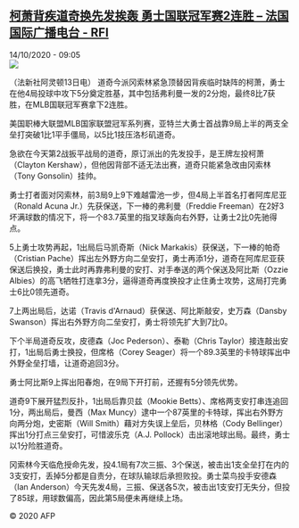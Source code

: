 <!--1602662104000-->
[柯萧背疾道奇换先发挨轰 勇士国联冠军赛2连胜 – 法国国际广播电台 - RFI](http://www.rfi.fr//cn/contenu/20201014-%E6%9F%AF%E8%90%A7%E8%83%8C%E7%96%BE%E9%81%93%E5%A5%87%E6%8D%A2%E5%85%88%E5%8F%91%E6%8C%A8%E8%BD%B0-%E5%8B%87%E5%A3%AB%E5%9B%BD%E8%81%94%E5%86%A0%E5%86%9B%E8%B5%9B2%E8%BF%9E%E8%83%9C)
------

<div>14/10/2020 - 09:05</div><img src="https://s.rfi.fr/media/display/ad7c8e20-0df0-11eb-a88e-005056bff430/w:310/p:16x9/spo0002b.201014150504.jpg"><div class="t-content__body u-clearfix"><p>（法新社阿灵顿13日电）    道奇今派冈索林紧急顶替因背疾临时缺阵的柯萧，勇士在他4局投球中攻下5分奠定胜基，其中包括弗利曼一发的2分炮，最终8比7获胜，在MLB国联冠军赛拿下2连胜。</p><p>美国职棒大联盟MLB国家联盟冠军系列赛，亚特兰大勇士首战靠9局上半的两支全垒打突破1比1平手僵局，以5比1技压洛杉矶道奇。</p><p>急欲在今天第2战扳平战局的道奇，原订派出的先发投手，是王牌左投柯萧（Clayton Kershaw），但他因背部不适无法出赛，道奇只能紧急改由冈索林（Tony Gonsolin）挂帅。</p><p>勇士打者面对冈索林，前3局9上9下难越雷池一步，但4局上半首名打者阿库尼亚（Ronald Acuna Jr.）先获保送，下一棒的弗利曼（Freddie Freeman）在2好3坏满球数的情况下，将一个83.7英里的指叉球轰向右外野，让勇士2比0先驰得点。</p><p>5上勇士攻势再起，1出局后马凯奇斯（Nick Markakis）获保送，下一棒的帕奇（Cristian Pache）挥出左外野方向二垒安打，勇士再添1分，道奇在阿库尼亚获保送后换投，勇士此时再靠弗利曼的安打、对手奉送的两个保送及阿比斯（Ozzie Albies）的高飞牺牲打连拿3分，逼得道奇再度换投才止住勇士攻势，这局打完勇士6比0领先道奇。</p><p>7上两出局后，达诺（Travis d'Arnaud）获保送、阿比斯敲安，史万森（Dansby Swanson）挥出右外野方向二垒安打，勇士将领先扩大到7比0。</p><p>下个半局道奇反攻，皮德森（Joc Pederson）、泰勒（Chris Taylor）接连敲出安打，1出局后勇士换投，但席格（Corey Seager）将一个89.3英里的卡特球挥出中外野全垒打墙，让道奇追回3分。</p><p>勇士阿比斯9上挥出阳春炮，在9局下开打前，还握有5分领先优势。</p><p>道奇9下展开猛烈反扑，1出局后靠贝兹（Mookie Betts）、席格两支安打串连追回1分，两出局后，曼西（Max Muncy）逮中一个87英里的卡特球，挥出右外野方向两分炮，史密斯（Will Smith）藉对方失误上垒后，贝林格（Cody Bellinger）挥出1分打点三垒安打，可惜波乐克（A.J. Pollock）击出滚地球出局。最终，勇士以1分险胜道奇。</p><p>冈索林今天临危授命先发，投4.1局有7次三振、3个保送，被击出1支全垒打在内的3支安打，丢掉5分都是自责分，在球队输球后承担败投。勇士菜鸟投手安德森（Ian Anderson）今天先发4局，三振、保送各5次，被击出1支安打无失分，但投了85球，用球数偏高，因此第5局便未再继续上场。</p><p></p><p class="t-copyright">© 2020 AFP</p>        </div>
